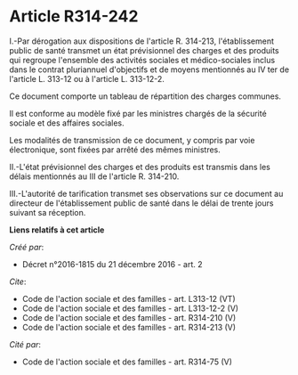 # Article R314-242

I.-Par dérogation aux dispositions de l'article R. 314-213, l'établissement public de santé transmet un état prévisionnel des
charges et des produits qui regroupe l'ensemble des activités sociales et médico-sociales inclus dans le contrat pluriannuel
d'objectifs et de moyens mentionnés au IV ter de l'article L. 313-12 ou à l'article L. 313-12-2. 

Ce document comporte un tableau de répartition des charges communes. 

Il est conforme au modèle fixé par les ministres chargés de la sécurité sociale et des affaires sociales. 

Les modalités de transmission de ce document, y compris par voie électronique, sont fixées par arrêté des mêmes ministres. 

II.-L'état prévisionnel des charges et des produits est transmis dans les délais mentionnés au III de l'article R. 314-210. 

III.-L'autorité de tarification transmet ses observations sur ce document au directeur de l'établissement public de santé
dans le délai de trente jours suivant sa réception.

**Liens relatifs à cet article**

_Créé par_:

  - Décret n°2016-1815 du 21 décembre 2016 - art. 2

_Cite_:

  - Code de l'action sociale et des familles - art. L313-12 (VT)
  - Code de l'action sociale et des familles - art. L313-12-2 (V)
  - Code de l'action sociale et des familles - art. R314-210 (V)
  - Code de l'action sociale et des familles - art. R314-213 (V)

_Cité par_:

  - Code de l'action sociale et des familles - art. R314-75 (V)
